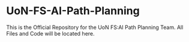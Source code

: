 # UoN-FS-AI-Path-Planning

This is the Official Repository for the UoN FS:AI Path Planning Team. All Files and Code will be located here. 

